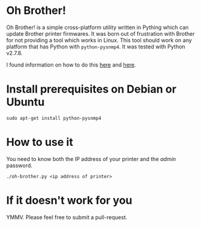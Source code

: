 # Oh Brother!
Oh Brother! is a simple cross-platform utility written in Pything which can
update Brother printer firmwares.  It was born out of frustration with Brother
for not providing a tool which works in Linux.  This tool should work on any
platform that has Python with ```python-pysnmp4```.  It was tested with Python
v2.7.8.

I found information on how to do this
[here](https://cbompart.wordpress.com/2014/02/05/printer-update/) and
[here](http://pschla.blogspot.com/2013/08/resurrecting-brother-hl-2250dn-after.html).

# Install prerequisites on Debian or Ubuntu

```
sudo apt-get install python-pysnmp4
```


# How to use it
You need to know both the IP address of your printer and the *admin* password.


```
./oh-brother.py <ip address of printer>
```

# If it doesn't work for you
YMMV.  Please feel free to submit a pull-request.
